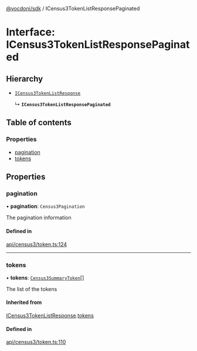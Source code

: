 [@vocdoni/sdk](/sdk) / ICensus3TokenListResponsePaginated

# Interface: ICensus3TokenListResponsePaginated

## Hierarchy

- [`ICensus3TokenListResponse`](ICensus3TokenListResponse)

  ↳ **`ICensus3TokenListResponsePaginated`**

## Table of contents

### Properties

- [pagination](ICensus3TokenListResponsePaginated#pagination)
- [tokens](ICensus3TokenListResponsePaginated#tokens)

## Properties

### pagination

• **pagination**: `Census3Pagination`

The pagination information

#### Defined in

[api/census3/token.ts:124](https://github.com/vocdoni/vocdoni-sdk/blob/ee6390524b82e6ef535da03c0e3bb826e450e622/src/api/census3/token.ts#L124)

___

### tokens

• **tokens**: [`Census3SummaryToken`](../sdk-reference#census3summarytoken)[]

The list of the tokens

#### Inherited from

[ICensus3TokenListResponse](ICensus3TokenListResponse.md).[tokens](ICensus3TokenListResponse#tokens)

#### Defined in

[api/census3/token.ts:110](https://github.com/vocdoni/vocdoni-sdk/blob/ee6390524b82e6ef535da03c0e3bb826e450e622/src/api/census3/token.ts#L110)
